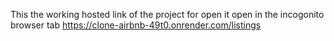 This the working hosted link of the project for open it open in the incogonito browser tab 
https://clone-airbnb-49t0.onrender.com/listings
